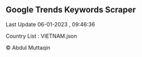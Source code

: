 

## Google Trends Keywords Scraper 
 
Last Update 06-01-2023 , 09:46:36

Country List :
VIETNAM.json



© Abdul Muttaqin 
